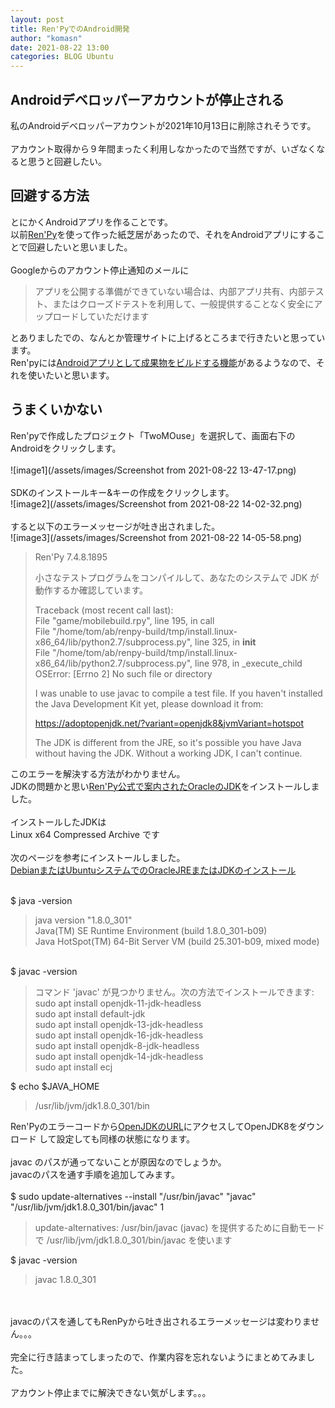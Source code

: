 ```yaml
---
layout: post
title: Ren'PyでのAndroid開発
author: "komasn"
date: 2021-08-22 13:00
categories: BLOG Ubuntu
---  
```

## Androidデベロッパーアカウントが停止される
私のAndroidデベロッパーアカウントが2021年10月13日に削除されそうです。  
<BR>
アカウント取得から９年間まったく利用しなかったので当然ですが、いざなくなると思うと回避したい。  
## 回避する方法
とにかくAndroidアプリを作ることです。  
以前[Ren'Py](https://ja.renpy.org/doc/html/#)を使って作った紙芝居があったので、それをAndroidアプリにすることで回避したいと思いました。  
<BR>
Googleからのアカウント停止通知のメールに
>アプリを公開する準備ができていない場合は、内部アプリ共有、内部テスト、またはクローズドテストを利用して、一般提供することなく安全にアップロードしていただけます

とありましたでの、なんとか管理サイトに上げるところまで行きたいと思っています。  
Ren'pyには[Androidアプリとして成果物をビルドする機能](https://ja.renpy.org/doc/html/android.html)があるようなので、それを使いたいと思います。
<BR>
## うまくいかない
Ren'pyで作成したプロジェクト「TwoMOuse」を選択して、画面右下のAndroidをクリックします。  
<BR>
![image1](/assets/images/Screenshot from 2021-08-22 13-47-17.png)  
<BR>
SDKのインストールキー&キーの作成をクリックします。  
![image2](/assets/images/Screenshot from 2021-08-22 14-02-32.png)  
<BR>
すると以下のエラーメッセージが吐き出されました。  
![image3](/assets/images/Screenshot from 2021-08-22 14-05-58.png)

>Ren'Py 7.4.8.1895  
>  
>小さなテストプログラムをコンパイルして、あなたのシステムで JDK が動作するか確認しています。  
>  
>Traceback (most recent call last):  
>  File "game/mobilebuild.rpy", line 195, in call  
>  File "/home/tom/ab/renpy-build/tmp/install.linux-x86_64/lib/python2.7/subprocess.py", line 325, in __init__  
>  File "/home/tom/ab/renpy-build/tmp/install.linux-x86_64/lib/python2.7/subprocess.py", line 978, in _execute_child  
>OSError: [Errno 2] No such file or directory  
>  
>I was unable to use javac to compile a test file. If you haven't installed the Java Development Kit yet, please download it from:  
>  
>https://adoptopenjdk.net/?variant=openjdk8&jvmVariant=hotspot  
>  
>The JDK is different from the JRE, so it's possible you have Java without having the JDK. Without a working JDK, I can't continue.  

このエラーを解決する方法がわかりません。  
JDKの問題かと思い[Ren'Py公式で案内されたOracleのJDK](https://www.oracle.com/java/technologies/javase/javase-jdk8-downloads.html)をインストールしました。  
<BR>
インストールしたJDKは  
Linux x64 Compressed Archive です  
<BR>
次のページを参考にインストールしました。  
[DebianまたはUbuntuシステムでのOracleJREまたはJDKのインストール](https://docs.datastax.com/ja/install/6.0/install/installJdkDeb.html)

<BR>
$ java -version  

>java version "1.8.0_301"  
>Java(TM) SE Runtime Environment (build 1.8.0_301-b09)  
>Java HotSpot(TM) 64-Bit Server VM (build 25.301-b09, mixed mode)  

<BR>
$ javac -version  

>コマンド 'javac' が見つかりません。次の方法でインストールできます:  
>sudo apt install openjdk-11-jdk-headless  
>sudo apt install default-jdk  
>sudo apt install openjdk-13-jdk-headless  
>sudo apt install openjdk-16-jdk-headless  
>sudo apt install openjdk-8-jdk-headless  
>sudo apt install openjdk-14-jdk-headless  
>sudo apt install ecj  

$ echo $JAVA_HOME
>/usr/lib/jvm/jdk1.8.0_301/bin

Ren'Pyのエラーコードから[OpenJDKのURL](https://adoptopenjdk.net/?variant=openjdk8&jvmVariant=hotspot)にアクセスしてOpenJDK8をダウンロード
して設定しても同様の状態になります。  
<BR>
javac のパスが通ってないことが原因なのでしょうか。  
javacのパスを通す手順を追加してみます。  
<BR>
$ sudo update-alternatives --install "/usr/bin/javac" "javac" "/usr/lib/jvm/jdk1.8.0_301/bin/javac" 1  
>update-alternatives: /usr/bin/javac (javac) を提供するために自動モードで /usr/lib/jvm/jdk1.8.0_301/bin/javac を使います  

$ javac -version
>javac 1.8.0_301

<BR>
<BR>
javacのパスを通してもRenPyから吐き出されるエラーメッセージは変わりません。。。  
<BR>
<BR>
完全に行き詰まってしまったので、作業内容を忘れないようにまとめてみました。
<BR>
<BR>
アカウント停止までに解決できない気がします。。。
